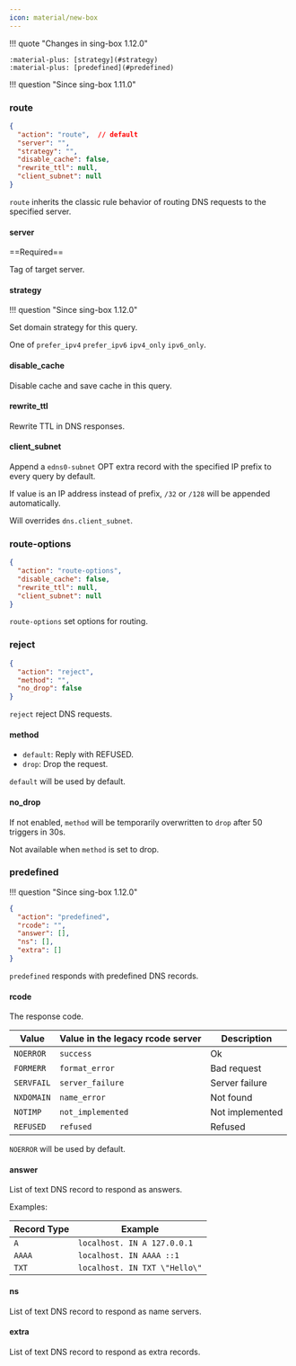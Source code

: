 ```yaml
---
icon: material/new-box
---
```


!!! quote "Changes in sing-box 1.12.0"

    :material-plus: [strategy](#strategy)  
    :material-plus: [predefined](#predefined)

!!! question "Since sing-box 1.11.0"

### route

```json
{
  "action": "route",  // default
  "server": "",
  "strategy": "",
  "disable_cache": false,
  "rewrite_ttl": null,
  "client_subnet": null
}
```

`route` inherits the classic rule behavior of routing DNS requests to the specified server.

#### server

==Required==

Tag of target server.

#### strategy

!!! question "Since sing-box 1.12.0"

Set domain strategy for this query.

One of `prefer_ipv4` `prefer_ipv6` `ipv4_only` `ipv6_only`.

#### disable_cache

Disable cache and save cache in this query.

#### rewrite_ttl

Rewrite TTL in DNS responses.

#### client_subnet

Append a `edns0-subnet` OPT extra record with the specified IP prefix to every query by default.

If value is an IP address instead of prefix, `/32` or `/128` will be appended automatically.

Will overrides `dns.client_subnet`.

### route-options

```json
{
  "action": "route-options",
  "disable_cache": false,
  "rewrite_ttl": null,
  "client_subnet": null
}
```

`route-options` set options for routing.

### reject

```json
{
  "action": "reject",
  "method": "",
  "no_drop": false
}
```

`reject` reject DNS requests.

#### method

- `default`: Reply with REFUSED.
- `drop`: Drop the request.

`default` will be used by default.

#### no_drop

If not enabled, `method` will be temporarily overwritten to `drop` after 50 triggers in 30s.

Not available when `method` is set to drop.

### predefined

!!! question "Since sing-box 1.12.0"

```json
{
  "action": "predefined",
  "rcode": "",
  "answer": [],
  "ns": [],
  "extra": []
}
```

`predefined` responds with predefined DNS records.

#### rcode

The response code.

| Value      | Value in the legacy rcode server | Description     |
|------------|----------------------------------|-----------------|
| `NOERROR`  | `success`                        | Ok              |
| `FORMERR`  | `format_error`                   | Bad request     |
| `SERVFAIL` | `server_failure`                 | Server failure  |
| `NXDOMAIN` | `name_error`                     | Not found       |
| `NOTIMP`   | `not_implemented`                | Not implemented |
| `REFUSED`  | `refused`                        | Refused         |

`NOERROR` will be used by default.

#### answer

List of text DNS record to respond as answers.

Examples:

| Record Type | Example                       |
|-------------|-------------------------------|
| `A`         | `localhost. IN A 127.0.0.1`   |
| `AAAA`      | `localhost. IN AAAA ::1`      |
| `TXT`       | `localhost. IN TXT \"Hello\"` |

#### ns

List of text DNS record to respond as name servers.

#### extra

List of text DNS record to respond as extra records.
